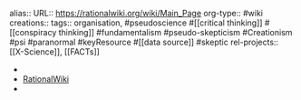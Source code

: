 alias::
URL:: https://rationalwiki.org/wiki/Main_Page
org-type:: #wiki
creations::
tags:: organisation, #pseudoscience #[[critical thinking]] #[[conspiracy thinking]] #fundamentalism #pseudo-skepticism #Creationism #psi #paranormal #keyResource #[[data source]] #skeptic
rel-projects:: [[X-Science]], [[FACTs]]


-
- [RationalWiki](https://rationalwiki.org/wiki/Main_Page)
-
